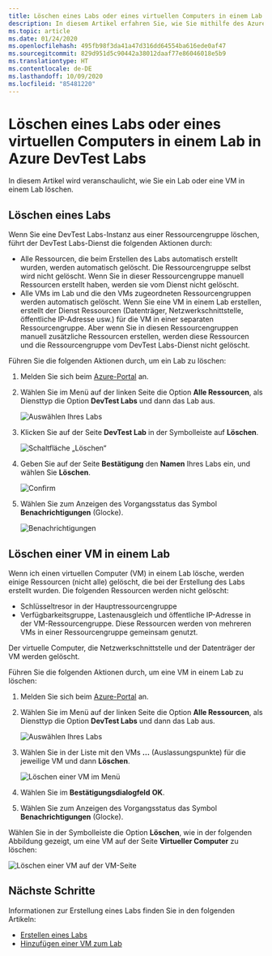 ```yaml
---
title: Löschen eines Labs oder eines virtuellen Computers in einem Lab in Azure DevTest Labs
description: In diesem Artikel erfahren Sie, wie Sie mithilfe des Azure-Portals (Azure DevTest Labs) ein Lab oder eine VM in einem Lab löschen.
ms.topic: article
ms.date: 01/24/2020
ms.openlocfilehash: 495fb98f3da41a47d316dd64554ba616ede0af47
ms.sourcegitcommit: 829d951d5c90442a38012daaf77e86046018e5b9
ms.translationtype: HT
ms.contentlocale: de-DE
ms.lasthandoff: 10/09/2020
ms.locfileid: "85481220"
---
```

# <a name="delete-a-lab-or-vm-in-a-lab-in-azure-devtest-labs"></a>Löschen eines Labs oder eines virtuellen Computers in einem Lab in Azure DevTest Labs
In diesem Artikel wird veranschaulicht, wie Sie ein Lab oder eine VM in einem Lab löschen.

## <a name="delete-a-lab"></a>Löschen eines Labs
Wenn Sie eine DevTest Labs-Instanz aus einer Ressourcengruppe löschen, führt der DevTest Labs-Dienst die folgenden Aktionen durch: 

- Alle Ressourcen, die beim Erstellen des Labs automatisch erstellt wurden, werden automatisch gelöscht. Die Ressourcengruppe selbst wird nicht gelöscht. Wenn Sie in dieser Ressourcengruppe manuell Ressourcen erstellt haben, werden sie vom Dienst nicht gelöscht. 
- Alle VMs im Lab und die den VMs zugeordneten Ressourcengruppen werden automatisch gelöscht. Wenn Sie eine VM in einem Lab erstellen, erstellt der Dienst Ressourcen (Datenträger, Netzwerkschnittstelle, öffentliche IP-Adresse usw.) für die VM in einer separaten Ressourcengruppe. Aber wenn Sie in diesen Ressourcengruppen manuell zusätzliche Ressourcen erstellen, werden diese Ressourcen und die Ressourcengruppe vom DevTest Labs-Dienst nicht gelöscht. 

Führen Sie die folgenden Aktionen durch, um ein Lab zu löschen: 

1. Melden Sie sich beim [Azure-Portal](https://portal.azure.com) an.
2. Wählen Sie im Menü auf der linken Seite die Option **Alle Ressourcen**, als Diensttyp die Option **DevTest Labs** und dann das Lab aus.

    ![Auswählen Ihres Labs](media/devtest-lab-delete-lab-vm/select-lab.png)
3. Klicken Sie auf der Seite **DevTest Lab** in der Symbolleiste auf **Löschen**. 

    ![Schaltfläche „Löschen“](media/devtest-lab-delete-lab-vm/delete-button.png)
4. Geben Sie auf der Seite **Bestätigung** den **Namen** Ihres Labs ein, und wählen Sie **Löschen**. 

    ![Confirm](media/devtest-lab-delete-lab-vm/confirm-delete.png)
5. Wählen Sie zum Anzeigen des Vorgangsstatus das Symbol **Benachrichtigungen** (Glocke). 

    ![Benachrichtigungen](media/devtest-lab-delete-lab-vm/delete-status.png)

 
## <a name="delete-a-vm-in-a-lab"></a>Löschen einer VM in einem Lab
Wenn ich einen virtuellen Computer (VM) in einem Lab lösche, werden einige Ressourcen (nicht alle) gelöscht, die bei der Erstellung des Labs erstellt wurden. Die folgenden Ressourcen werden nicht gelöscht: 

-   Schlüsseltresor in der Hauptressourcengruppe
-   Verfügbarkeitsgruppe, Lastenausgleich und öffentliche IP-Adresse in der VM-Ressourcengruppe. Diese Ressourcen werden von mehreren VMs in einer Ressourcengruppe gemeinsam genutzt. 

Der virtuelle Computer, die Netzwerkschnittstelle und der Datenträger der VM werden gelöscht. 

Führen Sie die folgenden Aktionen durch, um eine VM in einem Lab zu löschen: 

1. Melden Sie sich beim [Azure-Portal](https://portal.azure.com) an.
2. Wählen Sie im Menü auf der linken Seite die Option **Alle Ressourcen**, als Diensttyp die Option **DevTest Labs** und dann das Lab aus.

    ![Auswählen Ihres Labs](media/devtest-lab-delete-lab-vm/select-lab.png)
3. Wählen Sie in der Liste mit den VMs **...** (Auslassungspunkte) für die jeweilige VM und dann **Löschen**. 

    ![Löschen einer VM im Menü](media/devtest-lab-delete-lab-vm/delete-vm-menu-in-list.png)
4. Wählen Sie im **Bestätigungsdialogfeld** **OK**. 
5. Wählen Sie zum Anzeigen des Vorgangsstatus das Symbol **Benachrichtigungen** (Glocke). 

Wählen Sie in der Symbolleiste die Option **Löschen**, wie in der folgenden Abbildung gezeigt, um eine VM auf der Seite **Virtueller Computer** zu löschen:

![Löschen einer VM auf der VM-Seite](media/devtest-lab-delete-lab-vm/delete-from-vm-page.png) 


## <a name="next-steps"></a>Nächste Schritte
Informationen zur Erstellung eines Labs finden Sie in den folgenden Artikeln: 

- [Erstellen eines Labs](devtest-lab-create-lab.md)
- [Hinzufügen einer VM zum Lab](devtest-lab-add-vm.md)
